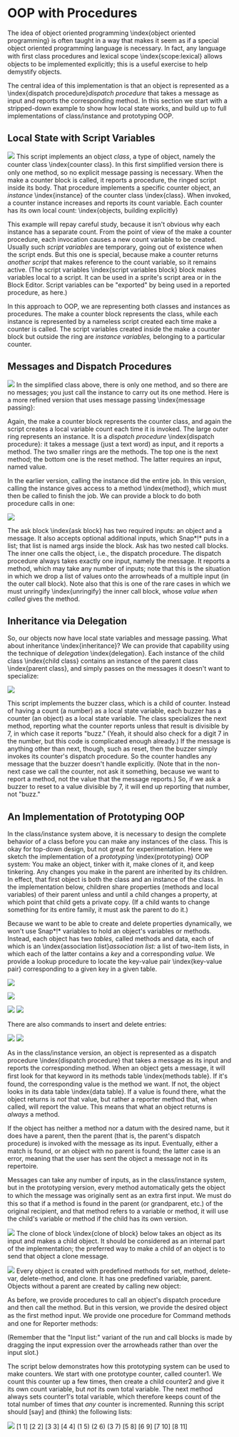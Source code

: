 #  OOP with Procedures

The idea of object oriented programming \\index{object oriented
programming} is often taught in a way that makes it seem as if a special
object oriented programming language is necessary. In fact, any language
with ﬁrst class procedures and lexical scope \\index{scope:lexical}
allows objects to be implemented explicitly; this is a useful exercise
to help demystify objects.

The central idea of this implementation is that an object is represented
as a \\index{dispatch procedure}*dispatch procedure* that takes a
message as input and reports the corresponding method. In this section
we start with a stripped-down example to show how local state works, and
build up to full implementations of class/instance and prototyping OOP.

## Local State with Script Variables

![](assets/chp-11-image852.png) <!-- width="2.2395833333333335in" height="1.5104166666666667in" -->This script implements an object *class*,
a type of object, namely the counter class \\index{counter class}. In
this ﬁrst simplified version there is only one method, so no explicit
message passing is necessary. When the make a counter block is called,
it reports a procedure, the ringed script inside its body. That
procedure implements a specific counter object, an *instance*
\\index{instance} of the counter class \\index{class}. When invoked, a
counter instance increases and reports its count variable. Each counter
has its own local count: \\index{objects, building explicitly}

This example will repay careful study, because it isn't obvious why each
instance has a separate count. From the point of view of the make a
counter procedure, each invocation causes a new count variable to be
created. Usually such *script variables* are temporary, going out of
existence when the script ends. But this one is special, because make a
counter returns *another script* that makes reference to the count
variable, so it remains active. (The script variables \\index{script
variables block} block makes variables local to a script. It can be used
in a sprite's script area or in the Block Editor. Script variables can
be "exported" by being used in a reported procedure, as here.)

In this approach to OOP, we are representing both classes and instances
as procedures. The make a counter block represents the class, while each
instance is represented by a nameless script created each time make a
counter is called. The script variables created inside the make a
counter block but outside the ring are *instance variables,* belonging
to a particular counter.

## Messages and Dispatch Procedures

![](assets/chp-11-image853.png) <!-- width="4.416666666666667in" height="3.1666666666666665in" -->In the simplified class above, there is
only one method, and so there are no messages; you just call the
instance to carry out its one method. Here is a more refined version
that uses message passing \\index{message passing}:

Again, the make a counter block represents the counter class, and again
the script creates a local variable count each time it is invoked. The
large outer ring represents an instance. It is a *dispatch procedure*
\\index{dispatch procedure}*:* it takes a message (just a text word) as
input, and it reports a method. The two smaller rings are the methods.
The top one is the next method; the bottom one is the reset method. The
latter requires an input, named value.

In the earlier version, calling the instance did the entire job. In this
version, calling the instance gives access to a method \\index{method},
which must then be called to finish the job. We can provide a block to
do both procedure calls in one:

![](assets/chp-11-image854.png) <!-- width="4.010416666666667in" height="0.7077198162729659in" -->

The ask block \\index{ask block} has two required inputs: an object and
a message. It also accepts optional additional inputs, which Snap*!*
puts in a list; that list is named args inside the block. Ask has two
nested call blocks. The inner one calls the object, i.e., the dispatch
procedure. The dispatch procedure always takes exactly one input, namely
the message. It reports a method, which may take any number of inputs;
note that this is the situation in which we drop a list of values onto
the arrowheads of a multiple input (in the outer call block). Note also
that this is one of the rare cases in which we must unringify
\\index{unringify} the inner call block, whose *value when called* gives
the method.

## Inheritance via Delegation

So, our objects now have local state variables and message passing. What
about inheritance \\index{inheritance}? We can provide that capability
using the technique of *delegation* \\index{delegation}. Each instance
of the child class \\index{child class} contains an instance of the
parent class \\index{parent class}, and simply passes on the messages it
doesn't want to specialize:

![](assets/chp-11-image857.png) <!-- width="3.8125in" height="3.5833333333333335in" -->

This script implements the buzzer class, which is a child of counter.
Instead of having a count (a number) as a local state variable, each
buzzer has a counter (an object) as a local state variable. The class
specializes the next method, reporting what the counter reports unless
that result is divisible by 7, in which case it reports "buzz." (Yeah,
it should also check for a digit 7 in the number, but this code is
complicated enough already.) If the message is anything other than next,
though, such as reset, then the buzzer simply invokes its counter's
dispatch procedure. So the counter handles any message that the buzzer
doesn't handle explicitly. (Note that in the non-next case we call the
counter, not ask it something, because we want to report a method, not
the value that the message reports.) So, if we ask a buzzer to reset to
a value divisible by 7, it will end up reporting that number, not
"buzz."

## An Implementation of Prototyping OOP

In the class/instance system above, it is necessary to design the
complete behavior of a class before you can make any instances of the
class. This is okay for top-down design, but not great for
experimentation. Here we sketch the implementation of a *prototyping*
\\index{prototyping} OOP system: You make an object, tinker with it,
make clones of it, and keep tinkering. Any changes you make in the
parent are inherited by its children. In effect, that first object is
both the class and an instance of the class. In the implementation
below, children share properties (methods and local variables) of their
parent unless and until a child changes a property, at which point that
child gets a private copy. (If a child wants to change something for its
entire family, it must ask the parent to do it.)

Because we want to be able to create and delete properties dynamically,
we won't use Snap*!* variables to hold an object's variables or methods.
Instead, each object has two *tables,* called methods and data, each of
which is an \\index{association list}*association list:* a list of
two-item lists, in which each of the latter contains a *key* and a
corresponding *value.* We provide a lookup procedure to locate the
key-value pair \\index{key-value pair} corresponding to a given key in a
given table.

![](assets/chp-11-image858.png) <!-- width="3.2152777777777777in" height="2.361111111111111in" -->

![](assets/chp-11-image859.png) <!-- width="2.625in" height="0.78125in" -->

![](assets/chp-11-image860.png) <!-- width="5.604166666666667in" height="1.15625in" -->![](assets/chp-11-image861.png) <!-- width="5.604166666666667in" height="1.15625in" -->

There are also commands to insert and delete entries:

![](assets/chp-11-image862.png) <!-- width="3.71875in" height="1.8263888888888888in" -->![](assets/chp-11-image863.png) <!-- width="3.2291666666666665in" height="2.1283136482939633in" -->

As in the class/instance version, an object is represented as a dispatch
procedure \\index{dispatch procedure} that takes a message as its input
and reports the corresponding method. When an object gets a message, it
will ﬁrst look for that keyword in its methods table \\index{methods
table}. If it's found, the corresponding value is the method we want. If
not, the object looks in its data table \\index{data table}. If a value
is found there, what the object returns is *not* that value, but rather
a reporter method that, when called, will report the value. This means
that what an object returns is *always* a method.

If the object has neither a method nor a datum with the desired name,
but it does have a parent, then the parent (that is, the parent's
dispatch procedure) is invoked with the message as its input.
Eventually, either a match is found, or an object with no parent is
found; the latter case is an error, meaning that the user has sent the
object a message not in its repertoire.

Messages can take any number of inputs, as in the class/instance system,
but in the prototyping version, every method automatically gets the
object to which the message was originally sent as an extra ﬁrst input.
We must do this so that if a method is found in the parent (or
grandparent, etc.) of the original recipient, and that method refers to
a variable or method, it will use the child's variable or method if the
child has its own version.

![](assets/chp-11-image864.png) <!-- width="4.375in" height="7.469444444444444in" -->The
clone of block \\index{clone of block} below takes an object as its
input and makes a child object. It should be considered as an internal
part of the implementation; the preferred way to make a child of an
object is to send that object a clone message.

![](assets/chp-11-image865.png) <!-- width="1.5729166666666667in" height="0.6875in" -->Every object is created with predefined methods for
set, method, delete-var, delete-method, and clone. It has one predefined
variable, parent. Objects without a parent are created by calling new
object:

As before, we provide procedures to call an object's dispatch procedure
and then call the method. But in this version, we provide the desired
object as the ﬁrst method input. We provide one procedure for Command
methods and one for Reporter methods:

(Remember that the "Input list:" variant of the run and call blocks is
made by dragging the input expression over the arrowheads rather than
over the input slot.)

The script below demonstrates how this prototyping system can be used to
make counters. We start with one prototype counter, called counter1. We
count this counter up a few times, then create a child counter2 and give
it its own count variable, but *not* its own total variable. The next
method always sets counter1's total variable, which therefore keeps
count of the total number of times that *any* counter is incremented.
Running this script should \[say\] and (think) the following lists:

![](assets/chp-11-image870.png) <!-- width="4.208333333333333in" height="4.395833333333333in" -->\[1 1\] \[2 2\] \[3 3\] \[4 4\] (1 5) (2 6)
(3 7) \[5 8\] \[6 9\] \[7 10\] \[8 11\]

